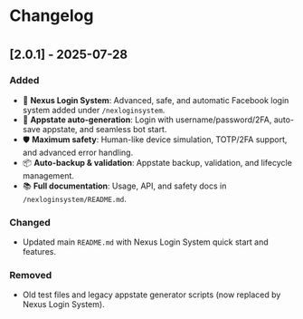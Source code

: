 #
# Changelog
#
## [2.0.1] - 2025-07-28
### Added
- 🚀 **Nexus Login System**: Advanced, safe, and automatic Facebook login system added under `/nexloginsystem`.
- 🔐 **Appstate auto-generation**: Login with username/password/2FA, auto-save appstate, and seamless bot start.
- 🛡️ **Maximum safety**: Human-like device simulation, TOTP/2FA support, and advanced error handling.
- 📦 **Auto-backup & validation**: Appstate backup, validation, and lifecycle management.
- 📚 **Full documentation**: Usage, API, and safety docs in `/nexloginsystem/README.md`.

### Changed
- Updated main `README.md` with Nexus Login System quick start and features.

### Removed
- Old test files and legacy appstate generator scripts (now replaced by Nexus Login System).
